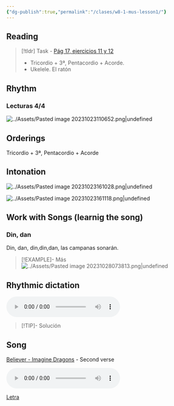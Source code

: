 ```yaml
---
{"dg-publish":true,"permalink":"/clases/w8-1-mus-lesson1/"}
---
```



<div class=slide>

## Reading

> [!tldr] Task 	- [Pág 17, ejercicios 11 y 12](https://www.blinklearning.com/v/1698317425/theme_tmpux/launch.php?theme=tmpux#activity/4239478/65132310/421303490)
> -  Tricordio + 3ª, Pentacordio + Acorde.
> - Ukelele. El ratón

</div>
<div class=slide>

## Rhythm

### Lecturas 4/4
 
  ![../Assets/Pasted image 20231023110652.png|undefined](/img/user/Assets/Pasted%20image%2020231023110652.png)

</div>
<div class=slide>

## Orderings

Tricordio + 3ª, Pentacordio + Acorde

</div>
<div class=slide>

## Intonation

 ![../Assets/Pasted image 20231023161028.png|undefined](/img/user/Assets/Pasted%20image%2020231023161028.png) 

</div>
<div class=slide>

 ![../Assets/Pasted image 20231023161118.png|undefined](/img/user/Assets/Pasted%20image%2020231023161118.png) 

</div>
<div class=slide>

## Work with Songs (learnig the song)

### Din, dan

Din, dan, din,din,dan, las campanas sonarán.

>[!EXAMPLE]- Más
>![../Assets/Pasted image 20231028073813.png|undefined](/img/user/Assets/Pasted%20image%2020231028073813.png)

</div>
<div class=slide>

## Rhythmic dictation


<audio src="https://docs.google.com/uc?export=download&id=1Y443aZpshGMAGnfQUgO9m6_bFLjKJcGs" controls></audio>

> [!TIP]- Solución
><div id="paper"></div>
><script> document.addEventListener("DOMContentLoaded", function() { window.ABCJS.renderAbc("paper", "X: 1\nT: Solución dictado rítmico\nM: 4/4\nL: 1/8\nK: perc stafflines = -1\nA2 A2 A2 A2 | A2 z2 A4 | A2 A2 z2 A2 | A4 A4 |]"); }); </script>
>

</div>
<div class=slide>

## Song

[Believer - Imagine Dragons](https://studio.moises.ai/player2/f05e7a3a-1a81-443c-a8fa-d8df66fa5b4e/?context=spliter) - Second verse

<audio src="https://docs.google.com/uc?export=download&id=1PDSZ_mhSHHEpu7vbaB_aaQsfHz9V7MbG" controls></audio>

[Letra](https://www.letras.com/imagine-dragons/believer/traduccion.html)

</div>